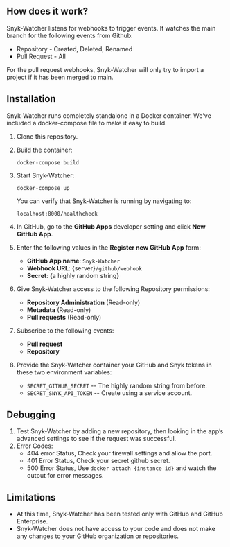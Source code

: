 ## How does it work?

Snyk-Watcher listens for webhooks to trigger events. It watches the main branch for the following events from Github:

* Repository - Created, Deleted, Renamed
* Pull Request - All

For the pull request webhooks, Snyk-Watcher will only try to import a project if it has been merged to main.

## Installation

Snyk-Watcher runs completely standalone in a Docker container. We've included a docker-compose file to make it easy to build.

1. Clone this repository.

1. Build the container:

   `docker-compose build`

1. Start Snyk-Watcher:

   `docker-compose up`

   You can verify that Snyk-Watcher is running by navigating to:

   `localhost:8000/healthcheck`

1. In GitHub, go to the **GitHub Apps** developer setting and click **New GitHub App**.

1. Enter the following values in the **Register new GitHub App** form:

   * **GitHub App name**: `Snyk-Watcher`
   * **Webhook URL**: {server}`/github/webhook`
   * **Secret**: {a highly random string}

1. Give Snyk-Watcher access to the following Repository permissions:

   * **Repository Administration** (Read-only)
   * **Metadata** (Read-only)
   * **Pull requests** (Read-only)

1. Subscribe to the following events:

	* **Pull request**
	* **Repository**

1. Provide the Snyk-Watcher container your GitHub and Snyk tokens in these two environment variables:

   * `SECRET_GITHUB_SECRET`  -- The highly random string from before.
   * `SECRET_SNYK_API_TOKEN` -- Create using a service account.

## Debugging

1. Test Snyk-Watcher by adding a new repository, then looking in the app’s advanced settings to see if the request was successful.
2. Error Codes:
   * 404 error Status, Check your firewall settings and allow the port.
   * 401 Error Status, Check your secret github secret.
   * 500 Error Status, Use `docker attach {instance id}` and watch the output for error messages.

## Limitations

* At this time, Snyk-Watcher has been tested only with GitHub and GitHub Enterprise.
* Snyk-Watcher does not have access to your code and does not make any changes to your GitHub organization or repositories.
